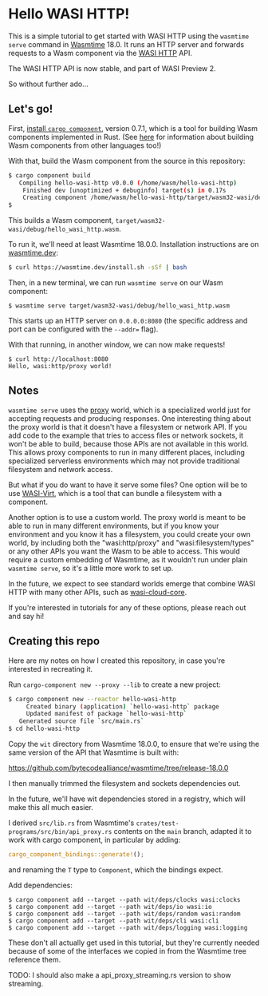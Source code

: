 # Hello WASI HTTP!

This is a simple tutorial to get started with WASI HTTP using the
`wasmtime serve` command in [Wasmtime] 18.0. It runs an HTTP server and
forwards requests to a Wasm component via the [WASI HTTP] API.

[Wasmtime]: https://wasmtime.dev
[WASI HTTP]: https://github.com/WebAssembly/wasi-http/

The WASI HTTP API is now stable, and part of WASI Preview 2.

So without further ado...

## Let's go!

First, [install `cargo component`](https://github.com/bytecodealliance/cargo-component#requirements),
version 0.7.1, which is a tool for building Wasm components implemented in
Rust. (See [here] for information about building Wasm components from other
languages too!)

[here]: https://component-model.bytecodealliance.org/language-support.html

With that, build the Wasm component from the source in this repository:
```sh
$ cargo component build
   Compiling hello-wasi-http v0.0.0 (/home/wasm/hello-wasi-http)
    Finished dev [unoptimized + debuginfo] target(s) in 0.17s
    Creating component /home/wasm/hello-wasi-http/target/wasm32-wasi/debug/hello_wasi_http.wasm
$
```

This builds a Wasm component, `target/wasm32-wasi/debug/hello_wasi_http.wasm`.

To run it, we'll need at least Wasmtime 18.0.0. Installation instructions are
on [wasmtime.dev]:

```sh
$ curl https://wasmtime.dev/install.sh -sSf | bash
```

[wasmtime.dev]: https://wasmtime.dev/

Then, in a new terminal, we can run `wasmtime serve` on our Wasm component:
```
$ wasmtime serve target/wasm32-wasi/debug/hello_wasi_http.wasm
```
This starts up an HTTP server on `0.0.0.0:8080` (the specific address and port
can be configured with the `--addr=` flag).

With that running, in another window, we can now make requests!
```
$ curl http://localhost:8080
Hello, wasi:http/proxy world!
```

## Notes

`wasmtime serve` uses the [proxy] world, which is a specialized world just for
accepting requests and producing responses. One interesting thing about the proxy
world is that it doesn't have a filesystem or network API. If you add code to the
example that tries to access files or network sockets, it won't be able to build,
because those APIs are not available in this world. This allows proxy components
to run in many different places, including specialized serverless environments
which may not provide traditional filesystem and network access.

But what if you do want to have it serve some files? One option will be to use
[WASI-Virt](https://github.com/bytecodealliance/WASI-Virt), which is a tool
that can bundle a filesystem with a component.

Another option is to use a custom world. The proxy world is meant to be able
to run in many different environments, but if you know your environment and
you know it has a filesystem, you could create your own world, by including
both the "wasi:http/proxy" and "wasi:filesystem/types" or any other APIs you want
the Wasm to be able to access. This would require a custom embedding of Wasmtime,
as it wouldn't run under plain `wasmtime serve`, so it's a little more work to
set up.

In the future, we expect to see standard worlds emerge that combine WASI HTTP
with many other APIs, such as [wasi-cloud-core].

[wasi-cloud-core]: https://github.com/WebAssembly/wasi-cloud-core

If you're interested in tutorials for any of these options, please reach out
and say hi!

[proxy]: https://github.com/WebAssembly/wasi-http/blob/main/wit/proxy.wit

## Creating this repo

Here are my notes on how I created this repository, in case you're interested
in recreating it.

Run `cargo-component new --proxy --lib` to create a new project:

```sh
$ cargo component new --reactor hello-wasi-http
     Created binary (application) `hello-wasi-http` package
     Updated manifest of package `hello-wasi-http`
   Generated source file `src/main.rs`
$ cd hello-wasi-http
```

Copy the `wit` directory from Wasmtime 18.0.0, to ensure that we're using the
same version of the API that Wasmtime is built with:

<https://github.com/bytecodealliance/wasmtime/tree/release-18.0.0>

I then manually trimmed the filesystem and sockets dependencies out.

In the future, we'll have wit dependencies stored in a registry, which will
make this all much easier.

I derived `src/lib.rs` from Wasmtime's
`crates/test-programs/src/bin/api_proxy.rs` contents on the `main` branch,
adapted it to work with cargo component, in particular by adding:

```rust
cargo_component_bindings::generate!();
```

and renaming the `T` type to `Component`, which the bindings expect.

Add dependencies:
```
$ cargo component add --target --path wit/deps/clocks wasi:clocks
$ cargo component add --target --path wit/deps/io wasi:io
$ cargo component add --target --path wit/deps/random wasi:random
$ cargo component add --target --path wit/deps/cli wasi:cli
$ cargo component add --target --path wit/deps/logging wasi:logging
```
These don't all actually get used in this tutorial, but they're currently
needed because of some of the interfaces we copied in from the Wasmtime tree
reference them.

TODO: I should also make a api_proxy_streaming.rs version to show streaming.
